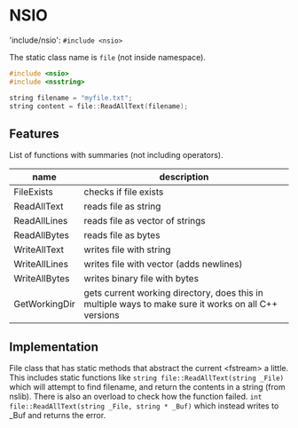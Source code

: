 # NSIO

'include/nsio': `#include <nsio>`

The static class name is `file` (not inside namespace).

```cpp
#include <nsio>
#include <nsstring>

string filename = "myfile.txt";
string content = file::ReadAllText(filename);
```

## Features

List of functions with summaries (not including operators).

| name | description |
|-|-|
| FileExists | checks if file exists |
| ReadAllText | reads file as string |
| ReadAllLines | reads file as vector of strings |
| ReadAllBytes | reads file as bytes |
| WriteAllText | writes file with string |
| WriteAllLines | writes file with vector (adds newlines) |
| WriteAllBytes | writes binary file with bytes |
| GetWorkingDir | gets current working directory, does this in multiple ways to make sure it works on all C++ versions |

## Implementation

File class that has static methods that abstract the current \<fstream\> a little. This includes static functions like `string file::ReadAllText(string _File)` which will attempt to find filename, and return the contents in a string (from nslib). There is also an overload to check how the function failed. `int file::ReadAllText(string _File, string * _Buf)` which instead writes to _Buf and returns the error.
